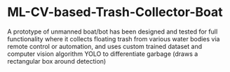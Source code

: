 # ML-CV-based-Trash-Collector-Boat
A prototype of unmanned boat/bot has been designed and tested for full functionality where it collects floating trash from various water bodies via remote control or automation, and uses custom trained dataset and computer vision algorithm YOLO to differentiate garbage (draws a rectangular box around detection)
